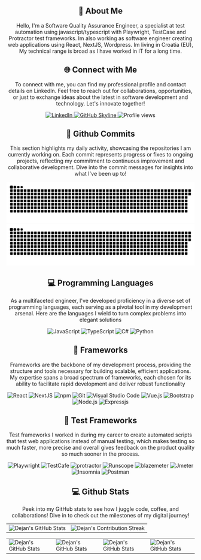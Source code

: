 <div align="center">
    <h2>🚀 About Me</h2>
    <p>Hello, I'm a Software Quality Assurance Engineer, a specialist at test automation using javascript/typescript with Playwright, TestCase and Protractor test frameworks. Im also working as software engineer creating web applications using React, NextJS, Wordpress. Im living in Croatia (EU), My technical range is broad as I have worked in IT for a long time.</p>
</div>

<div align="center">
<h2 align="center" class="section-heading">🌐 Connect with Me</h2>
<p> To connect with me, you can find my professional profile and contact details on LinkedIn. Feel free to reach out for collaborations, opportunities, or just to exchange ideas about the latest in software development and technology. Let's innovate together! </p>
<div align="center">
  <a href="https://www.linkedin.com/in/dejan-brni%C4%87-75027615/">
    <img src="https://img.shields.io/badge/dejan-brnić-75027615?style=for-the-badge&logo=linkedin&logoColor=white" alt="LinkedIn"/>
  </a>
<a href="https://github.com/dejo095" target="_blank">
    <img src="https://img.shields.io/badge/View%20on%20GitHub-%230077B5.svg?&style=for-the-badge&logo=github&logoColor=white" alt="GitHub Skyline"/>
</a>
<img src="https://komarev.com/ghpvc/?username=dejo095&style=for-the-badge" alt="Profile views" />
</div>

<div align="center">
  <h2>🚀 Github Commits</h2>
    <p>This section highlights my daily activity, showcasing the repositories I am currently working on. Each commit represents progress or fixes to ongoing projects, reflecting my commitment to continuous improvement and collaborative development. Dive into the commit messages for insights into what I've been up to!</p>
  <img src="https://raw.githubusercontent.com/zanepearton/zanepearton/output/github-contribution-grid-snake-dark.svg#gh-dark-mode-only" alt="GitHub Contribution Grid Snake Animation Dark Mode"/>
  <img src="https://raw.githubusercontent.com/zanepearton/zanepearton/output/github-contribution-grid-snake.svg#gh-light-mode-only" alt="GitHub Contribution Grid Snake Animation Light Mode"/>
</div>

<h2 align="center" class="section-heading">💻 Programming Languages</h2>
<p> As a multifaceted engineer, I've developed proficiency in a diverse set of programming languages, each serving as a pivotal tool in my development arsenal. Here are the languages I wield to turn complex problems into elegant solutions</p>
<div align="center">
  <img src="https://img.shields.io/badge/JavaScript-F7DF1E?style=for-the-badge&logo=javascript&logoColor=black" alt="JavaScript"/>
  <img src="https://img.shields.io/badge/Typescript-007396?style=for-the-badge&logo=typescript&logoColor=white" alt="TypeScript"/>
  <img src="https://img.shields.io/badge/Csharp-007396?style=for-the-badge&logo=c&logoColor=white" alt="C#"/>

  <img src="https://img.shields.io/badge/Python-3776AB?style=for-the-badge&logo=python&logoColor=white" alt="Python"/>

</div>

<h2 align="center" class="section-heading">🔧 Frameworks</h2>
<p>Frameworks are the backbone of my development process, providing the structure and tools necessary for building scalable, efficient applications. My expertise spans a broad spectrum of frameworks, each chosen for its ability to facilitate rapid development and deliver robust functionality</p>
<div align="center">
  <img src="https://img.shields.io/badge/React-20232A?style=for-the-badge&logo=react&logoColor=61DAFB" alt="React"/>
  <img src="https://img.shields.io/badge/NextJS-007ACC?style=for-the-badge&logo=next.js&logoColor=white" alt="NextJS"/>
  <img src="https://img.shields.io/badge/npm-CB3837?style=for-the-badge&logo=npm&logoColor=white" alt="npm"/>
  <img src="https://img.shields.io/badge/Git-F05032?style=for-the-badge&logo=git&logoColor=white" alt="Git"/>
  <img src="https://img.shields.io/badge/Visual%20Studio%20Code-007ACC?style=for-the-badge&logo=visualstudiocode&logoColor=white" alt="Visual Studio Code"/>
  <img src="https://img.shields.io/badge/Vue.js-4FC08D?style=for-the-badge&logo=vuedotjs&logoColor=white" alt="Vue.js"/>
  <img src="https://img.shields.io/badge/Bootstrap-7952B3?style=for-the-badge&logo=bootstrap&logoColor=white" alt="Bootstrap"/>
  <img src="https://img.shields.io/badge/Node.js-339933?style=for-the-badge&logo=nodedotjs&logoColor=white" alt="Node.js"/>
  <img src="https://img.shields.io/badge/express.js-000?style=for-the-badge&logo=express&logoColor=white" alt="Expressjs"/>
</div>

<h2 align="center" class="section-heading">🔧 Test Frameworks</h2>
<p>Test frameworks I worked in during my career to create automated scripts that test web applications instead of manual testing, which makes testing so much faster, more precise and overall gives feedback on the product quality so much sooner in the process.</p>
<div align="center">
  <img src="https://img.shields.io/badge/Playwright-20232A?style=for-the-badge&logo=playwright&logoColor=61DAFB" alt="Playwright"/>
  <img src="https://img.shields.io/badge/TestCafe-007ACC?style=for-the-badge&logo=testcafe&logoColor=white" alt="TestCafe"/>
  <img src="https://img.shields.io/badge/protractor-CB3837?style=for-the-badge&logo=protractor&logoColor=white" alt="protractor"/>
  <img src="https://img.shields.io/badge/runscope-F05032?style=for-the-badge&logo=runscope&logoColor=white" alt="Runscope"/>
  <img src="https://img.shields.io/badge/blazemeter-007ACC?style=for-the-badge&logo=blazemeter&logoColor=white" alt="blazemeter"/>
  <img src="https://img.shields.io/badge/jmeter-ccc?style=for-the-badge&logo=jmeter&logoColor=white" alt="Jmeter"/>
  <img src="https://img.shields.io/badge/insomnia-007396?style=for-the-badge&logo=insomnia&logoColor=white" alt="Insomnia"/>
  <img src="https://img.shields.io/badge/postman-007396?style=for-the-badge&logo=postman&logoColor=white" alt="Postman"/>

</div>

<div align="center">
<h2 align="center" class="section-heading"> 💻 Github Stats</h2>
<p>Peek into my GitHub stats to see how I juggle code, coffee, and collaborations! Dive in to check out the milestones of my digital journey!</p>
 <table align="center" width="100%" height="100%" >
    <tr>
       <td><img style="border: none;" src="https://github-profile-summary-cards.vercel.app/api/cards/profile-details?username=dejo095&theme=github_dark" alt="Dejan's GitHub Stats"/></td>   
       <td><img style="border: none;" src="https://github-readme-streak-stats.herokuapp.com/?user=dejo095&theme=merko" alt="Dejan's Contribution Streak"/></td>
    </tr>
 </table>

 <table align="center" width="100%" height="100%" >
    <tr>
        <td><img style="border: none;" src="https://github-profile-summary-cards.vercel.app/api/cards/stats?username=dejo095&theme=github_dark" alt="Dejan's GitHub Stats"/></td>
        <td><img style="border: none;" src="https://github-profile-summary-cards.vercel.app/api/cards/productive-time?username=dejo095&theme=github_dark&utcOffset=10" alt="Dejan's GitHub Stats"/>
        <td><img style="border: none;" src="https://github-profile-summary-cards.vercel.app/api/cards/repos-per-language?username=dejo095&theme=github_dark" alt="Dejan's GitHub Stats"/></td>
        <td><img style="border: none;" src="https://github-profile-summary-cards.vercel.app/api/cards/most-commit-language?username=dejo095&theme=github_dark" alt="Dejan's GitHub Stats"/></td>
    </tr>
 </table>
</div>
